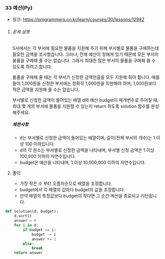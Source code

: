 ### 33 예산(Py)

* 링크: https://programmers.co.kr/learn/courses/30/lessons/12982

1. ###### 문제 설명

   S사에서는 각 부서에 필요한 물품을 지원해 주기 위해 부서별로 물품을 구매하는데 필요한 금액을 조사했습니다. 그러나, 전체 예산이 정해져 있기 때문에 모든 부서의 물품을 구매해 줄 수는 없습니다. 그래서 최대한 많은 부서의 물품을 구매해 줄 수 있도록 하려고 합니다.

   물품을 구매해 줄 때는 각 부서가 신청한 금액만큼을 모두 지원해 줘야 합니다. 예를 들어 1,000원을 신청한 부서에는 정확히 1,000원을 지원해야 하며, 1,000원보다 적은 금액을 지원해 줄 수는 없습니다.

   부서별로 신청한 금액이 들어있는 배열 d와 예산 budget이 매개변수로 주어질 때, 최대 몇 개의 부서에 물품을 지원할 수 있는지 return 하도록 solution 함수를 완성해주세요.

   ##### 제한사항
   
   - d는 부서별로 신청한 금액이 들어있는 배열이며, 길이(전체 부서의 개수)는 1 이상 100 이하입니다.
   - d의 각 원소는 부서별로 신청한 금액을 나타내며, 부서별 신청 금액은 1 이상 100,000 이하의 자연수입니다.
   - budget은 예산을 나타내며, 1 이상 10,000,000 이하의 자연수입니다.

2. 풀이

   * 가장 작은 수 부터 오름차순으로 배열을 조정합니다.
   * budget에서 각 배열의 값마다 budget의 값을 조정합니다.
   * 만약 배열의 특정값보다 budget이 작다면 그 순간 계산을 종료되고 리턴됩니다.
```python
def solution(d, budget):
    d.sort()
    answer = 0
    for i in d:
        if budget >= i:
            budget -= i
            answer += 1
        else:
            break
    return answer
```

